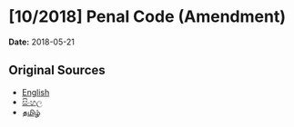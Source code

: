 # [10/2018] Penal Code (Amendment)

**Date:** 2018-05-21

## Original Sources

- [English](https://documents.gov.lk/view/acts/2018/5/10-2018_E.pdf)
- [සිංහල](https://documents.gov.lk/view/acts/2018/5/10-2018_S.pdf)
- [தமிழ்](https://documents.gov.lk/view/acts/2018/5/10-2018_T.pdf)
